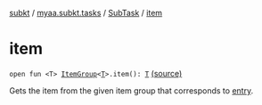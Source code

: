 [subkt](../../index.md) / [myaa.subkt.tasks](../index.md) / [SubTask](index.md) / [item](./item.md)

# item

`open fun <T> `[`ItemGroup`](../-item-group/index.md)`<`[`T`](item.md#T)`>.item(): `[`T`](item.md#T) [(source)](https://github.com/Myaamori/SubKt/blob/0.1.19/src/main/kotlin/myaa/subkt/tasks/tasks.kt#L605)

Gets the item from the given item group that corresponds to [entry](../org.gradle.api.-task/entry.md).

